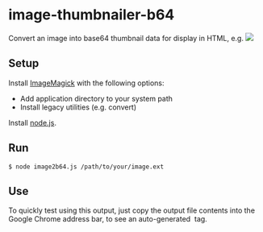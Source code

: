 # image-thumbnailer-b64

Convert an image into base64 thumbnail data for display in HTML, e.g. 
<img src="data:image/png;base64,'base64 string goes here'">

## Setup
Install [ImageMagick](http://www.imagemagick.org/script/binary-releases.php) with the following options:
- Add application directory to your system path
- Install legacy utilities (e.g. convert)

Install [node.js](https://nodejs.org/en/download/).

## Run
```
$ node image2b64.js /path/to/your/image.ext
```

## Use
To quickly test using this output, just copy the output file contents into the Google Chrome address bar, to see an auto-generated <img> tag.
